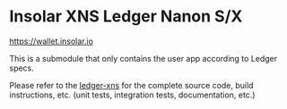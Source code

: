 # Insolar XNS Ledger Nanon S/X

https://wallet.insolar.io

This is a submodule that only contains the user app according to Ledger specs.

Please refer to the [ledger-xns](https://github.com/insolar/ledger-xns) for the complete source code, build instructions, etc. (unit tests, integration tests, documentation, etc.)